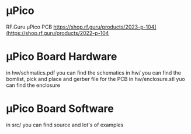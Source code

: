 # µPico

RF.Guru µPico PCB https://shop.rf.guru/products/2023-p-104](https://shop.rf.guru/products/2022-p-104

# µPico Board Hardware

in hw/schmatics.pdf you can find the schematics
in hw/ you can find the bomlist, pick and place and gerber file for the PCB
in hw/enclosure.stl yuo can find the enclosure

# µPico Board Software

in src/ you can find source and lot's of examples
